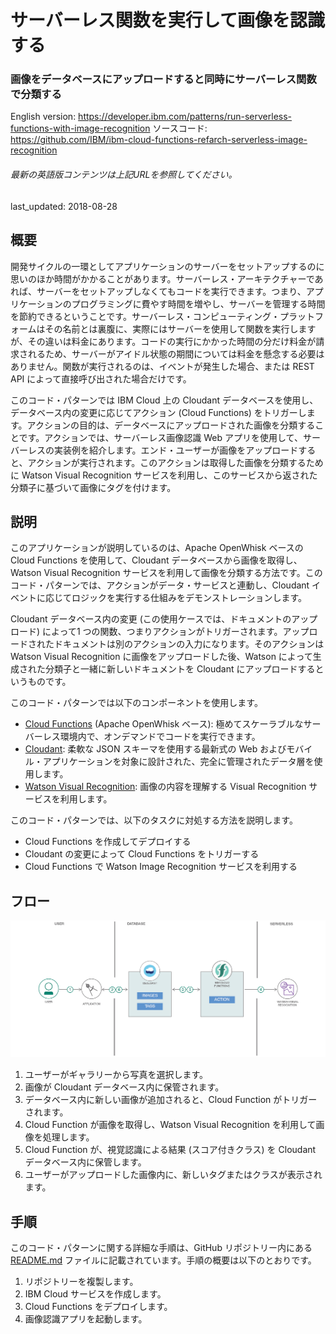 # サーバーレス関数を実行して画像を認識する

### 画像をデータベースにアップロードすると同時にサーバーレス関数で分類する

English version: https://developer.ibm.com/patterns/run-serverless-functions-with-image-recognition
ソースコード: https://github.com/IBM/ibm-cloud-functions-refarch-serverless-image-recognition

###### 最新の英語版コンテンツは上記URLを参照してください。
last_updated:	2018-08-28

 
## 概要

開発サイクルの一環としてアプリケーションのサーバーをセットアップするのに思いのほか時間がかかることがあります。サーバーレス・アーキテクチャーであれば、サーバーをセットアップしなくてもコードを実行できます。つまり、アプリケーションのプログラミングに費やす時間を増やし、サーバーを管理する時間を節約できるということです。サーバーレス・コンピューティング・プラットフォームはその名前とは裏腹に、実際にはサーバーを使用して関数を実行しますが、その違いは料金にあります。コードの実行にかかった時間の分だけ料金が請求されるため、サーバーがアイドル状態の期間については料金を懸念する必要はありません。関数が実行されるのは、イベントが発生した場合、または REST API によって直接呼び出された場合だけです。

このコード・パターンでは IBM Cloud 上の Cloudant データベースを使用し、データベース内の変更に応じてアクション (Cloud Functions) をトリガーします。アクションの目的は、データベースにアップロードされた画像を分類することです。アクションでは、サーバーレス画像認識 Web アプリを使用して、サーバーレスの実装例を紹介します。エンド・ユーザーが画像をアップロードすると、アクションが実行されます。このアクションは取得した画像を分類するために Watson Visual Recognition サービスを利用し、このサービスから返された分類子に基づいて画像にタグを付けます。

## 説明

このアプリケーションが説明しているのは、Apache OpenWhisk ベースの Cloud Functions を使用して、Cloudant データベースから画像を取得し、Watson Visual Recognition サービスを利用して画像を分類する方法です。このコード・パターンでは、アクションがデータ・サービスと連動し、Cloudant イベントに応じてロジックを実行する仕組みをデモンストレーションします。

Cloudant データベース内の変更 (この使用ケースでは、ドキュメントのアップロード) によって1 つの関数、つまりアクションがトリガーされます。アップロードされたドキュメントは別のアクションの入力になります。そのアクションは Watson Visual Recognition に画像をアップロードした後、Watson によって生成された分類子と一緒に新しいドキュメントを Cloudant にアップロードするというものです。

このコード・パターンでは以下のコンポーネントを使用します。

* [Cloud Functions](https://cloud.ibm.com/docs/openwhisk/index.html#getting-started-with-openwhisk) (Apache OpenWhisk ベース): 極めてスケーラブルなサーバーレス環境内で、オンデマンドでコードを実行できます。
* [Cloudant](https://cloud.ibm.com/catalog/services/cloudant?cm_sp=ibmdev-_-developer-patterns-_-cloudreg): 柔軟な JSON スキーマを使用する最新式の Web およびモバイル・アプリケーションを対象に設計された、完全に管理されたデータ層を使用します。
* [Watson Visual Recognition](https://www.ibm.com/jp-ja/cloud/watson-visual-recognition): 画像の内容を理解する Visual Recognition サービスを利用します。<!--視覚概念のタグを画像に付け、人間の顔を検出し、年齢と性別を概算して、画像の集まりの中から同様の画像を見つけます。-->

このコード・パターンでは、以下のタスクに対処する方法を説明します。

* Cloud Functions を作成してデプロイする
* Cloudant の変更によって Cloud Functions をトリガーする
* Cloud Functions で Watson Image Recognition サービスを利用する

## フロー

![フロー](./images/serverless-image-recognition-arch.png)

1. ユーザーがギャラリーから写真を選択します。
2. 画像が Cloudant データベース内に保管されます。
3. データベース内に新しい画像が追加されると、Cloud Function がトリガーされます。
4. Cloud Function が画像を取得し、Watson Visual Recognition を利用して画像を処理します。
5. Cloud Function が、視覚認識による結果 (スコア付きクラス) を Cloudant データベース内に保管します。
6. ユーザーがアップロードした画像内に、新しいタグまたはクラスが表示されます。

## 手順

このコード・パターンに関する詳細な手順は、GitHub リポジトリー内にある [README.md](https://github.com/IBM/ibm-cloud-functions-refarch-serverless-image-recognition/blob/master/README.md) ファイルに記載されています。手順の概要は以下のとおりです。

1. リポジトリーを複製します。
2. IBM Cloud サービスを作成します。
3. Cloud Functions をデプロイします。
4. 画像認識アプリを起動します。

